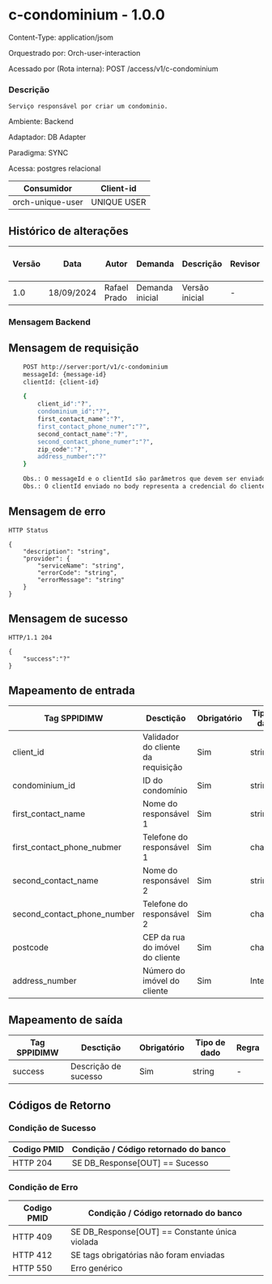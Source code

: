 # c-condominium - 1.0.0

Content-Type: application/jsom

Orquestrado por: Orch-user-interaction

Acessado por (Rota interna): POST /access/v1/c-condominium

### Descrição
    Serviço responsável por criar um condominio.

Ambiente: Backend

Adaptador: DB Adapter

Paradigma: SYNC

Acessa: postgres relacional

|    Consumidor    |  Client-id  | 
|------------------|-------------|
| orch-unique-user | UNIQUE USER |

## Histórico de alterações
| Versão |    Data    |     Autor    |     Demanda     |    Descrição   | Revisor | Entrega em UAT |
|--------|------------|--------------|-----------------|----------------|---------|----------------|
| 1.0    | 18/09/2024 | Rafael Prado | Demanda inicial | Versão inicial | -       | -              |

### Mensagem Backend

## Mensagem de requisição

```bash
    POST http://server:port/v1/c-condominium
    messageId: {message-id}
    clientId: {client-id}

    {
        client_id":"?",
        condominium_id":"?",
        first_contact_name":"?",
        first_contact_phone_numer":"?",
        second_contact_name":"?",
        second_contact_phone_numer":"?",
        zip_code":"?",
        address_number":"?"
    }

    Obs.: O messageId e o clientId são parâmetros que devem ser enviado no Header Http.
    Obs.: O clientId enviado no body representa a credencial do cliente.
```

## Mensagem de erro

```
HTTP Status

{
    "description": "string",
    "provider": {
        "serviceName": "string",
        "errorCode": "string",
        "errorMessage": "string"
    }
}
```

## Mensagem de sucesso

```
HTTP/1.1 204

{
    "success":"?"
}
```


## Mapeamento de entrada

|        Tag SPPIDIMW         |              Desctição             |     Obrigatório    |     Tipo de dado     |        Tag banco de dados       | Regra |
|-----------------------------|------------------------------------|--------------------|----------------------|---------------------------------|-------|
| client_id                   | Validador do cliente da requisição | Sim                |  string              |  CLIENT_ID                      | -     |
| condominium_id              | ID do condomínio                   | Sim                |  string              |  CONDOMINIUM_ID                 | -     |
| first_contact_name          | Nome do responsável 1              | Sim                |  string              |  FIRST_CONTACT_NAME             | -     |
| first_contact_phone_nubmer  | Telefone do responsável 1          | Sim                |  char(13)            |  FIRST_CONTACT_PHONE_NUMBER     | -     |
| second_contact_name         | Nome do responsável 2              | Sim                |  string              |  SECOND_CONTACT_NAME            | -     |
| second_contact_phone_number | Telefone do responsável 2          | Sim                |  char(13)            |  SECOND_CONTACT_PHONE_NUMBER    | -     |
| postcode                    | CEP da rua do imóvel do cliente    | Sim                |  char(8)             |  ZIP_CODE                       | -     |
| address_number              | Número do imóvel do cliente        | Sim                |  Integer             |  ADDRESS_NUMBER                 | -     |


## Mapeamento de saída

|        Tag SPPIDIMW         |              Desctição             |     Obrigatório    |     Tipo de dado     |  Regra |
|-----------------------------|------------------------------------|--------------------|----------------------|--------|
| success                     | Descrição de sucesso               | Sim                |  string              |  -     |




## Códigos de Retorno
### Condição de Sucesso

| Codigo PMID | Condição / Código retornado do banco  |
|-------------|---------------------------------------|
| HTTP 204	  | SE DB_Response[OUT] == Sucesso        |

### Condição de Erro

| Codigo PMID |         Condição / Código retornado do banco          |
|-------------|-------------------------------------------------------|
| HTTP 409	  | SE DB_Response[OUT] == Constante única violada        |
| HTTP 412	  | SE tags obrigatórias não foram enviadas               |
| HTTP 550	  | Erro genérico                                         |


